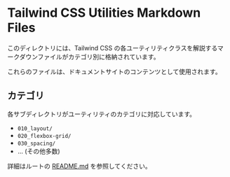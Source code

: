 # Tailwind CSS Utilities Markdown Files

このディレクトリには、Tailwind CSS の各ユーティリティクラスを解説するマークダウンファイルがカテゴリ別に格納されています。

これらのファイルは、ドキュメントサイトのコンテンツとして使用されます。

## カテゴリ

各サブディレクトリがユーティリティのカテゴリに対応しています。

- `010_layout/`
- `020_flexbox-grid/`
- `030_spacing/`
- ... (その他多数)

詳細はルートの [README.md](../README.md) を参照してください。